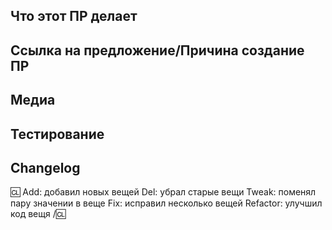 <!-- Пишите **НИЖЕ** Заголовок **ВОЗЛЕ** комментариев, иначе будет нечитаемым. -->
<!-- Вы можете рассмотреть Contributing.MD для более детального процесса создание и принятие ПР и как должен выглядеть код. -->

## Что этот ПР делает
<!-- Напишите описание того, что делает ваш ПР. Документировать каждую деталь не требуется, главное основное изменение ПРом. -->

## Ссылка на предложение/Причина создание ПР
<!-- Здесь оставляете ссылку на сообщение в #отчеты-по-предложениям, что ваш ПР прошёл. Либо причина того, что этот ПР должен пройти и без предложки. -->
<!-- Пример ссылки: https://discord.com/channels/617003227182792704/755125334097133628/ID-сообщения -->

## Медиа
<!-- Вы можете удалить эту секцию если вы не делали изменения в спрайтах или карте. Тут идут картинки того что вы изменили. -->

## Тестирование
<!-- Как вы проверили свой ПР в целом? Какие этапы вы сделали, чтобы проверить работает всё или нет -->

## Changelog
:cl:
Add: добавил новых вещей
Del: убрал старые вещи
Tweak: поменял пару значении в веще 
Fix: исправил несколько вещей
Refactor: улучшил код вещя
/:cl:

<!-- В данный момент Changelog не играет роли, кроме как удобного просмотра другим разработчикам внесёные вами изменения. Заполнять не требуется, но рекомендуется. -->
<!-- Оставляйте оба :cl:, в начале и в конце. Можете добавить справа от первого :cl: своё или оригинальной имя автора ПРа. -->
<!-- Вы можете добавлять несколько тэгов (к примеру три или больше add: разных вещей). Changelog изначально был задуман для быстрого ознакомления в игре игроками, какие новые измеения были внесены -->